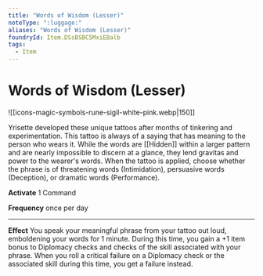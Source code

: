 ```yaml
---
title: "Words of Wisdom (Lesser)"
noteType: ":luggage:"
aliases: "Words of Wisdom (Lesser)"
foundryId: Item.DSsBSBC5MxiEBalb
tags:
  - Item
---
```


# Words of Wisdom (Lesser)
![[icons-magic-symbols-rune-sigil-white-pink.webp|150]]

Yrisette developed these unique tattoos after months of tinkering and experimentation. This tattoo is always of a saying that has meaning to the person who wears it. While the words are [[Hidden]] within a larger pattern and are nearly impossible to discern at a glance, they lend gravitas and power to the wearer's words. When the tattoo is applied, choose whether the phrase is of threatening words (Intimidation), persuasive words (Deception), or dramatic words (Performance).

**Activate** 1 Command

**Frequency** once per day

* * *

**Effect** You speak your meaningful phrase from your tattoo out loud, emboldening your words for 1 minute. During this time, you gain a +1 item bonus to Diplomacy checks and checks of the skill associated with your phrase. When you roll a critical failure on a Diplomacy check or the associated skill during this time, you get a failure instead.
